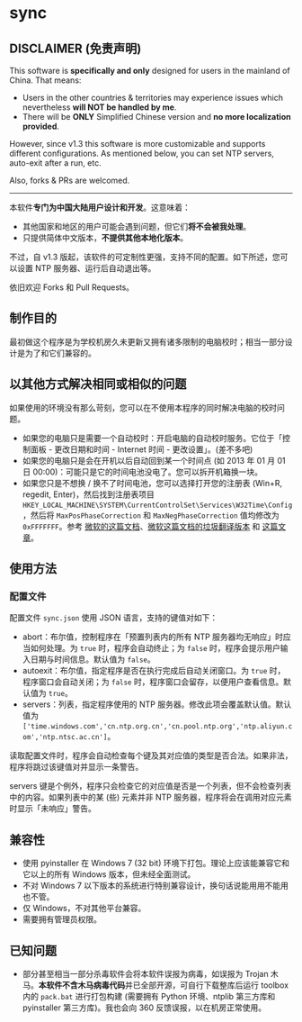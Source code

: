 # sync

## DISCLAIMER (免责声明)

This software is **specifically and only** designed for users in the mainland of China. That means:

- Users in the other countries & territories may experience issues which nevertheless **will NOT be handled by me**.
- There will be **ONLY** Simplified Chinese version and **no more localization provided**.

However, since v1.3 this software is more customizable and supports different configurations. As mentioned below, you can set NTP servers, auto-exit after a run, etc.

Also, forks & PRs are welcomed.

---

本软件**专门为中国大陆用户设计和开发**。这意味着：

- 其他国家和地区的用户可能会遇到问题，但它们**将不会被我处理**。
- 只提供简体中文版本，**不提供其他本地化版本**。

不过，自 v1.3 版起，该软件的可定制性更强，支持不同的配置。如下所述，您可以设置 NTP 服务器、运行后自动退出等。

依旧欢迎 Forks 和 Pull Requests。

## 制作目的

最初做这个程序是为学校机房久未更新又拥有诸多限制的电脑校时；相当一部分设计是为了和它们兼容的。

## 以其他方式解决相同或相似的问题

如果使用的环境没有那么苛刻，您可以在不使用本程序的同时解决电脑的校时问题。

- 如果您的电脑只是需要一个自动校时：开启电脑的自动校时服务。它位于「控制面板 - 更改日期和时间 - Internet 时间 - 更改设置」。(差不多吧)
- 如果您的电脑只是会在开机以后自动回到某一个时间点 (如 2013 年 01 月 01 日 00:00)：可能只是它的时间电池没电了。您可以拆开机箱换一块。
- 如果您只是不想换 / 换不了时间电池，您可以选择打开您的注册表 (Win+R, regedit, Enter)，然后找到注册表项目 `HKEY_LOCAL_MACHINE\SYSTEM\CurrentControlSet\Services\W32Time\Config`，然后将 `MaxPosPhaseCorrection` 和 `MaxNegPhaseCorrection` 值均修改为 `0xFFFFFFF`。参考 [微软的这篇文档](https://learn.microsoft.com/en-us/troubleshoot/windows-server/identity/configure-w32ime-against-huge-time-offset)、[微软这篇文档的垃圾翻译版本](https://learn.microsoft.com/zh-cn/troubleshoot/windows-server/identity/configure-w32ime-against-huge-time-offset) 和 [这篇文章](https://www.getce.cn/show/165.html)。

## 使用方法

### 配置文件

配置文件 `sync.json` 使用 JSON 语言，支持的键值对如下：

- abort：布尔值，控制程序在「预置列表内的所有 NTP 服务器均无响应」时应当如何处理。为 `true` 时，程序会自动终止；为 `false` 时，程序会提示用户输入日期与时间信息。默认值为 `false`。
- autoexit：布尔值，指定程序是否在执行完成后自动关闭窗口。为 `true` 时，程序窗口会自动关闭；为 `false` 时，程序窗口会留存，以便用户查看信息。默认值为 `true`。
- servers：列表，指定程序使用的 NTP 服务器。修改此项会覆盖默认值。默认值为 `['time.windows.com','cn.ntp.org.cn','cn.pool.ntp.org','ntp.aliyun.com','ntp.ntsc.ac.cn']`。

读取配置文件时，程序会自动检查每个键及其对应值的类型是否合法。如果非法，程序将跳过该键值对并显示一条警告。

servers 键是个例外，程序只会检查它的对应值是否是一个列表，但不会检查列表中的内容。如果列表中的某 (些) 元素并非 NTP 服务器，程序将会在调用对应元素时显示「未响应」警告。

## 兼容性

- 使用 pyinstaller 在 Windows 7 (32 bit) 环境下打包。理论上应该能兼容它和它以上的所有 Windows 版本，但未经全面测试。
- 不对 Windows 7 以下版本的系统进行特别兼容设计，换句话说能用用不能用也不管。
- 仅 Windows，不对其他平台兼容。
- 需要拥有管理员权限。

## 已知问题

- 部分甚至相当一部分杀毒软件会将本软件误报为病毒，如误报为 Trojan 木马。**本软件不含木马病毒代码**并已全部开源，可自行下载整库后运行 toolbox 内的 `pack.bat` 进行打包构建 (需要拥有 Python 环境、ntplib 第三方库和 pyinstaller 第三方库)。我也会向 360 反馈误报，以在机房正常使用。
